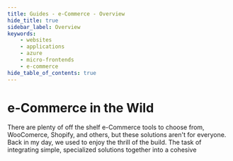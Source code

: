 ```yaml
---
title: Guides - e-Commerce - Overview
hide_title: true
sidebar_label: Overview
keywords:
    - websites
    - applications
    - azure
    - micro-frontends
    - e-commerce
hide_table_of_contents: true
---
```


# e-Commerce in the Wild

There are plenty of off the shelf e-Commerce tools to choose from, WooComerce, Shopify, and others, but these solutions aren't for everyone.  Back in my day, we used to enjoy the thrill of the build.  The task of integrating simple, specialized solutions together into a cohesive 
